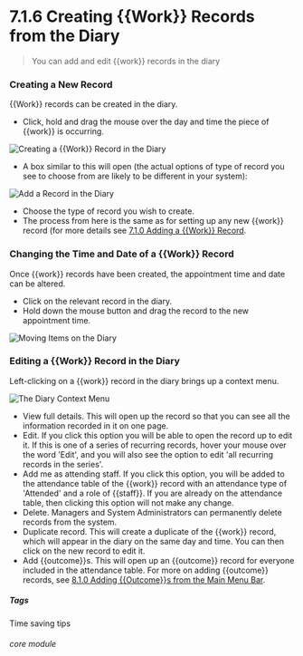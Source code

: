 # 7.1.6 Creating {{Work}} Records from the Diary

> You can add and edit {{work}} records in the diary

### Creating a New Record

{{Work}} records can be created in the diary. 

- Click, hold and drag the mouse over the day and time the piece of {{work}} is occurring. 

![Creating a {{Work}} Record in the Diary](/help/index/p/7.1.6a)

- A box similar to this will open (the actual options of type of record you see to choose from are likely to be different in your system):

![Add a Record in the Diary](37a.png)

- Choose the type of record you wish to create. 
- The process from here is the same as for setting up any new {{work}} record (for more details see [7.1.0  Adding a {{Work}} Record](/help/index/p/7.1.0).

### Changing the Time and Date of a {{Work}} Record

Once {{work}} records have been created, the appointment time and date can be altered. 
- Click on the relevant record in the diary. 
- Hold down the mouse button and drag the record to the new appointment time.

![Moving Items on the Diary](37b.png)

### Editing a {{Work}} Record in the Diary

Left-clicking on a {{work}} record in the diary brings up a context menu. 

![The Diary Context Menu](/help/index/p/7.1.6b)

- View full details. This will open up the record so that you can see all the information recorded in it on one page.
- Edit. If you click this option you will be able to open the record up to edit it. If this is one of a series of recurring records, hover your mouse over the word 'Edit', and you will also see the option to edit 'all recurring records in the series'.
- Add me as attending staff. If you click this option, you will be added to the attendance table of the {{work}} record with an attendance type of 'Attended' and a role of {{staff}}. If you are already on the attendance table, then clicking this option will not make any change. 
- Delete. Managers and System Administrators can permanently delete records from the system.
- Duplicate record. This will create a duplicate of the {{work}} record, which will appear in the diary on the same day and time. You can then click on the new record to edit it. 
- Add {{outcome}}s. This will open up an {{outcome}} record for everyone included in the attendance table. For more on adding {{outcome}} records, see [8.1.0 Adding {{Outcome}}s from the Main Menu Bar](/help/index/p/8.1.0).


##### Tags
Time saving tips

###### core module

